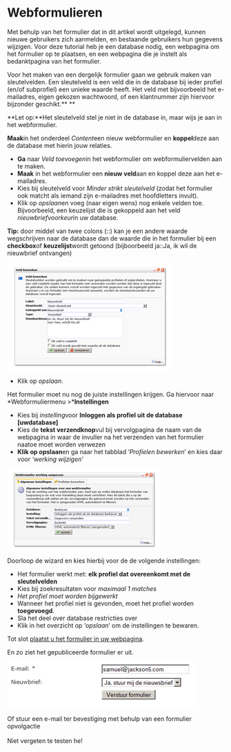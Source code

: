 # Webformulieren

Met behulp van het formulier dat in dit artikel wordt uitgelegd, kunnen
nieuwe gebruikers zich aanmelden, en bestaande gebruikers hun gegevens
wijzigen. Voor deze tutorial heb je een database nodig, een webpagina om
het formulier op te plaatsen, en een webpagina die je instelt als
bedanktpagina van het formulier.

Voor het maken van een dergelijk formulier gaan we gebruik maken van
sleutelvelden. Een sleutelveld is een veld die in de database bij ieder
profiel (en/of subprofiel) een unieke waarde heeft. Het veld met
bijvoorbeeld het e-mailadres, eigen gekozen wachtwoord, of een
klantnummer zijn hiervoor bijzonder geschikt.** **

**Let op:**Het sleutelveld stel je niet in de database in, maar wijs je
aan in het webformulier.

**Maak**in het onderdeel *Content*een nieuw webformulier en
**koppel**deze aan de database met hierin jouw relaties.

-   **Ga** naar *Veld toevoegen*in het webformulier om
    webformuliervelden aan te maken.
-   **Maak** in het webformulier een **nieuw veld**aan en koppel deze
    aan het e-mailadres.
-   Kies bij sleutelveld voor *Minder strikt sleutelveld* (zodat het
    formulier ook matcht als iemand zijn e-mailadres met hoofdletters
    invult).
-   Klik op *opslaan*en voeg (naar eigen wens) nog enkele velden toe.
    Bijvoorbeeld, een keuzelijst die is gekoppeld aan het veld
    *nieuwbriefvoorkeur*in uw database.

**Tip:** door middel van twee colons (::) kan je een andere waarde
wegschrijven naar de database dan de waarde die in het formulier bij een
**checkbox**of **keuzelijst**wordt getoond (bijboorbeeld ja::Ja, ik wil
de nieuwbrief ontvangen)

![](../images/1.png)

-   Klik op *opslaan*.

Het formulier moet nu nog de juiste instellingen krijgen. Ga hiervoor
naar *Webformuliermenu \>***Instellingen**

-   Kies bij *instelling*voor **Inloggen als profiel uit de database
    [uwdatabase]**
-   Kies de **tekst verzendknop**vul bij vervolgpagina de naam van de
    webpagina in waar de invuller na het verzenden van het formulier
    naatoe moet worden verwezen
-   **Klik op opslaan**en ga naar het tabblad ‘*Profielen bewerken*’ en
    kies daar voor *‘werking wijzigen’*

![](../images/2.png)

Doorloop de wizard en kies hierbij voor de de volgende instellingen:

-   Het formulier werkt met: **elk profiel dat overeenkomt met de
    sleutelvelden**
-   Kies bij zoekresultaten voor *maximaal 1 matches*
-   *Het profiel moet worden bijgewerkt*
-   Wanneer het profiel niet is gevonden, moet het profiel worden
    **toegevoegd**.
-   Sla het deel over database restricties over
-   Klik in het overzicht op ‘*opslaan*’ om de instellingen te bewaren.

Tot slot [plaatst u het formulier in uw
webpagina](https://www.copernica.com/nl/ondersteuning/webformulier-op-webpagina-plaatsen "Webformulier op webpagina plaatsen").

En zo ziet het gepubliceerde formulier er uit.

![](../images/3.png)

Of stuur een e-mail ter bevestiging met behulp van een formulier
opvolgactie\
\
 Niet vergeten te testen he!

